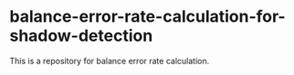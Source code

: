 # balance-error-rate-calculation-for-shadow-detection
This is a repository for balance error rate calculation.
